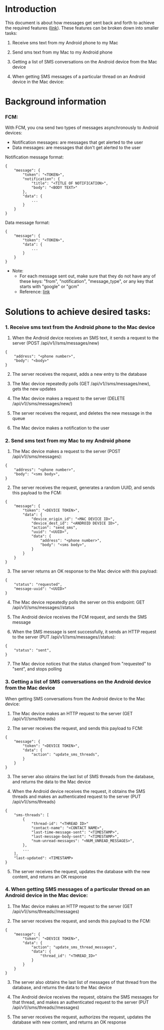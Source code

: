 
# Introduction

This document is about how messages get sent back and forth to achieve the required features ([link]()). These features can be broken down into smaller tasks:

1. Receive sms text from my Android phone to my Mac

2. Send sms text from my Mac to my Android phone

3. Getting a list of SMS conversations on the Android device from the Mac device

4. When getting SMS messages of a particular thread on an Android device in the Mac device:

# Background information

### FCM:

With FCM, you cna send two types of messages asynchronously to Android devices:
* Notification messages: are messages that get alerted to the user
* Data messages: are messages that don't get alerted to the user

Notification message format:

```
{
	"message": {
		"token": "<TOKEN>",
		"notification": {
			"title": "<TITLE OF NOTIFICATION>",
			"body": "<BODY TEXT>"
		},
		"data": {
			...
		}
	}
}
```

Data message format:

```
{
	"message": {
		"token": "<TOKEN>",
		"data": {
			...
		}
	}
}
```

 * Note:
   * For each message sent out, make sure that they do not have any of these keys: "from", "notification", "message_type", or any key that starts with "google" or "gcm"
   * Reference: [link](https://firebase.google.com/docs/cloud-messaging/concept-options#data_messages)

# Solutions to achieve desired tasks:

### 1. Receive sms text from the Android phone to the Mac device

1. When the Android device receives an SMS text, it sends a request to the server (POST /api/v1/<device-id>/sms/messages/new)

```
{
	"address": "<phone number>",
	"body": "<body>"
}
```

2. The server receives the request, adds a new entry to the database

3. The Mac device repeatedly polls (GET /api/v1/<device-id>/sms/messages/new), gets the new updates

4. The Mac device makes a request to the server (DELETE /api/v1/<device-id>/sms/messages/new/<uuid>)

5. The server receives the request, and deletes the new message in the queue

6. The Mac device makes a notification to the user

### 2. Send sms text from my Mac to my Android phone

1. The Mac device makes a request to the server (POST /api/v1/<device-id>/sms/messages):

```
{
	"address": "<phone number>",
	"body": "<sms body>",
}
```

2. The server receives the request, generates a random UUID, and sends this payload to the FCM:

```
{
	"message": {
		"token": "<DEVICE TOKEN>",
		"data": {
			"device_origin_id": "<MAC DEVICE ID>",
			"device_dest_id": "<ANDROID DEVICE ID>",
			"action": "send_sms",
			"uuid": "<UUID>",
			"data": {
				"address": "<phone number>",
				"body": "<sms body>",
			}
		}
	}
}
```

3. The server returns an OK response to the Mac device with this payload:

```
{
	"status": "requested",
	"message-uuid": "<UUID>"
}
```

4. The Mac device repeatedly polls the server on this endpoint: GET /api/v1/<device-id>/sms/messages/<UUID>/status

5. The Android device receives the FCM request, and sends the SMS message

6. When the SMS message is sent successfully, it sends an HTTP request to the server (PUT /api/v1/<device-id>/sms/messages/<UUID>/status):

```
{
	"status": "sent",
}
```

7. The Mac device notices that the status changed from "requested" to "sent", and stops polling

### 3. Getting a list of SMS conversations on the Android device from the Mac device

When getting SMS conversations from the Android device to the Mac device:

1. The Mac device makes an HTTP request to the server (GET /api/v1/<device-id>/sms/threads)

2. The server receives the request, and sends this payload to FCM:

```
{
	"message": {
		"token": "<DEVICE TOKEN>",
		"data": {
			"action": "update_sms_threads",
		}
	}
}
```

3. The server also obtains the last list of SMS threads from the database, and returns the data to the Mac device

4. When the Android device receives the request, it obtains the SMS threads and makes an authenticated request to the server (PUT /api/v1/<device-id>/sms/threads)

```
{
	"sms-threads": [
		{
			"thread-id": "<THREAD ID>"
			"contact-name": "<CONTACT NAME>",
			"last-time-message-sent": "<TIMESTAMP>",
			"last-message-body-sent": "<TIMESTAMP>",
			"num-unread-messages": "<NUM_UNREAD_MESSAGES>",
		},
		...
	],
	"last-updated": <TIMESTAMP>
}
```

5. The server receives the request, updates the database with the new content, and returns an OK response


### 4. When getting SMS messages of a particular thread on an Android device in the Mac device:

1. The Mac device makes an HTTP request to the server (GET /api/v1/<device-id>/sms/threads/<thread-id>/messages)

2. The server receives the request, and sends this payload to the FCM:

```
{
	"message": {
		"token": "<DEVICE TOKEN>",
		"data": {
			"action": "update_sms_thread_messages",
			"data": {
				"thread_id": "<THREAD_ID>"
			}
		}
	}
}
```

3. The server also obtains the last list of messages of that thread from the database, and returns the data to the Mac device

4. The Android device receives the request, obtains the SMS messages for that thread, and makes an authenticated request to the server (PUT /api/v1/<device-id>/sms/threads/<thread-id>/messages)

5. The server receives the request, authorizes the request, updates the database with new content, and returns an OK response
